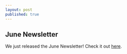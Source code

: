 ```yaml
---
layout: post
published: true
---
```

## June Newsletter

We just released the June Newsletter! Check it out [here](google.com).
